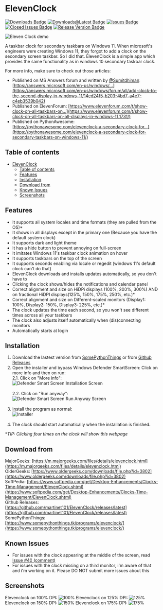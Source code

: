 # ElevenClock
[![Downloads Badge](https://img.shields.io/github/downloads/martinet101/ElevenClock/total.svg?style=for-the-badge)](https://github.com/martinet101/ElevenClock/releases)
[![Downloads@Latest Badge](https://img.shields.io/github/downloads-pre/martinet101/ElevenClock/latest/total?style=for-the-badge)](https://github.com/martinet101/ElevenClock/releases/latest)
[![Issues Badge](https://img.shields.io/github/issues/martinet101/ElevenClock?style=for-the-badge)](https://github.com/martinet101/ElevenClock/issues)
[![Closed Issues Badge](https://img.shields.io/github/issues-closed/martinet101/ElevenClock?style=for-the-badge)](https://github.com/martinet101/ElevenClock/issues?q=is%3Aissue+is%3Aclosed)
[![Release Version Badge](https://img.shields.io/github/v/release/martinet101/ElevenClock?style=for-the-badge)](https://github.com/martinet101/ElevenClock/releases/latest)


![Eleven Clock demo](https://raw.githubusercontent.com/martinet101/SomePythonThings-Media/master/elevenclock/main.webp)

A taskbar clock for secondary taskbars on Windows 11. When microsoft's engineers were creating Windows 11, they forgot to add a clock on the secondary screen taskbar. So I did that. ElevenClock is a simple app which provides the same functionality as in windows 10 secondary taskbar clock.

For more info, make sure to check out those articles:

- Published on MS Answers forum and written by [@Sumitdhiman](https://github.com/Sumitdhiman): [https://answers.microsoft.com/en-us/windows/...](https://answers.microsoft.com/en-us/windows/forum/all/add-clock-to-the-second-display-in-windows-11/14ed24f5-b203-4bd7-a4e7-c4eb3539b042)
- Published on ElevenForum: [https://www.elevenforum.com/t/show-clock-on-all-taskbars-on...](https://www.elevenforum.com/t/show-clock-on-all-taskbars-on-all-displays-in-windows-11.1731/)
- Published on PythonAwesome: [https://pythonawesome.com/elevenclock-a-secondary-clock-for...](https://pythonawesome.com/elevenclock-a-secondary-clock-for-secondary-taskbars-on-windows-11/)

<!--
[!["Buy Me A Coffee"](https://www.buymeacoffee.com/assets/img/custom_images/orange_img.png)](https://www.buymeacoffee.com/martinet101)
<br><br>-->
## Table of contents

- [ElevenClock](#elevenclock)
  - [Table of contents](#table-of-contents)
  - [Features](#features)
  - [Installation](#installation)
  - [Download from](#download-from)
  - [Known Issues](#known-issues)
  - [Screenshots](#screenshots)

## Features

- It supports all system locales and time formats (they are pulled from the OS)*
- It shows in all displays except in the primary one (Because you have the default system clock)
- It supports dark and light theme
- It has a hide button to prevent annoying on full-screen
- It imitates Windows 11's taskbar clock animation on hover
- It supports taskbars on the top of the screen
- It supports seconds enabling via locale or regedit (windows 11's default clock can't do that)
- ElevenClock downloads and installs updates automatically, so you don't have to
- Clicking the clock shows/hides the notifications and calendar panel
- Correct alignment and size on HiDPi displays (100%, 200%, 300%) AND on fractional HiDPI displays(125%, 150%, 175%, 250%, etc.)*
- Correct alignment and size on Different-scaled monitors (Display1: 100%, Display2: 150%, Display3: 225%, etc.)*
- The clock updates the time each second, so you won't see different times across all your taskbars
- The clock also adjusts itself automatically when (dis)connecting monitors
- Automatically starts at login

## Installation

 1. Download the lastest version from [SomePythonThings](https://www.somepythonthings.tk/programs/elevenclock/#downloadSection) or from [Github Releases](https://github.com/martinet101/ElevenClock/releases)
 2. Open the installer and bypass Windows Defender SmartScreen: Click on more info and then on run:<br>
     2.1.  Click on "More info":<br>
     ![Defender Smart Screen Installation Screen](https://github.com/martinet101/ElevenClock/blob/main/media/smartscreen1.jpg?raw=true)<br><br>
     2.2. Click on "Run anyway":<br>
     ![Defender Smart Screen Run Anyway Screen](https://github.com/martinet101/ElevenClock/blob/main/media/smartscreen2.jpg?raw=true)<br><br>
 3. Install the program as normal:<br>![Installer](https://github.com/martinet101/ElevenClock/blob/main/media/elevenclock_7.png?raw=true)<br><br>
 4. The clock should start automatically when the installation is finished.

   **TIP: Clicking four times on the clock will show this webpage*

## Download from

MajorGeeks: [https://m.majorgeeks.com/files/details/elevenclock.html](https://m.majorgeeks.com/files/details/elevenclock.html)<br>
OlderGeeks: [https://www.oldergeeks.com/downloads/file.php?id=3802](https://www.oldergeeks.com/downloads/file.php?id=3802)<br>
SoftPedia: [https://www.softpedia.com/get/Desktop-Enhancements/Clocks-Time-Management/ElevenClock.shtml](https://www.softpedia.com/get/Desktop-Enhancements/Clocks-Time-Management/ElevenClock.shtml)<br>
Github Releases: [https://github.com/martinet101/ElevenClock/releases/latest](https://github.com/martinet101/ElevenClock/releases/latest)<br>
SomePythonThings: [https://www.somepythonthings.tk/programs/elevenclock/](https://www.somepythonthings.tk/programs/elevenclock/)<br>

## Known Issues

- For issues with the clock appearing at the middle of the screen, read [Issue #40 (comment)](https://github.com/martinet101/ElevenClock/issues/40#issuecomment-939523493)
- For issues with the clock missing on a third monitor, i'm aware of that and i'm working on it. Please DO NOT submit more issues about this

## Screenshots

Elevenclock on 100% DPI: ![100%](https://github.com/martinet101/ElevenClock/blob/main/media/elevenclock_1.png?raw=true)
Elevenclock on 125% DPI: ![125%](https://github.com/martinet101/ElevenClock/blob/main/media/elevenclock_2.png?raw=true)
Elevenclock on 150% DPI: ![150%](https://github.com/martinet101/ElevenClock/blob/main/media/elevenclock_3.png?raw=true)
Elevenclock on 175% DPI: ![175%](https://github.com/martinet101/ElevenClock/blob/main/media/elevenclock_4.png?raw=true)
